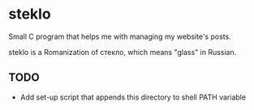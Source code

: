 # steklo

Small C program that helps me with managing my website's posts.

steklo is a Romanization of стекло, which means "glass" in Russian.

## TODO

- Add set-up script that appends this directory to shell PATH variable
